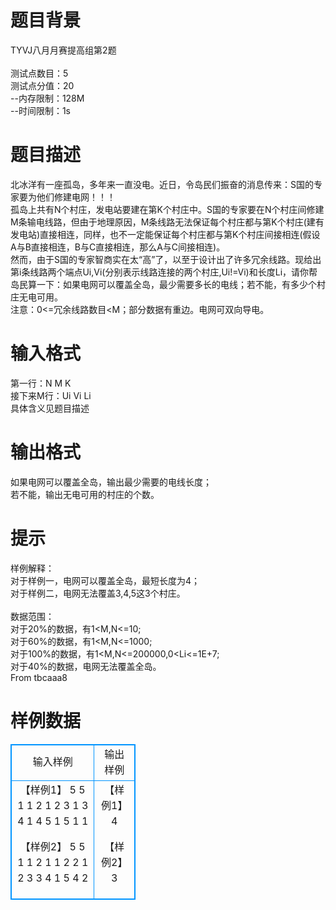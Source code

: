 # 

 
 # 题目背景 
TYVJ八月月赛提高组第2题<BR><BR>测试点数目：5<BR>测试点分值：20<BR>--内存限制：128M<BR>--时间限制：1s<BR> 

 
 # 题目描述 
北冰洋有一座孤岛，多年来一直没电。近日，令岛民们振奋的消息传来：S国的专家要为他们修建电网！！！<BR>孤岛上共有N个村庄，发电站要建在第K个村庄中。S国的专家要在N个村庄间修建M条输电线路，但由于地理原因，M条线路无法保证每个村庄都与第K个村庄(建有发电站)直接相连，同样，也不一定能保证每个村庄都与第K个村庄间接相连(假设A与B直接相连，B与C直接相连，那么A与C间接相连)。<BR>然而，由于S国的专家智商实在太“高”了，以至于设计出了许多冗余线路。现给出第i条线路两个端点Ui,Vi(分别表示线路连接的两个村庄,Ui!=Vi)和长度Li，请你帮岛民算一下：如果电网可以覆盖全岛，最少需要多长的电线；若不能，有多少个村庄无电可用。<BR>注意：0&lt;=冗余线路数目&lt;M；部分数据有重边。电网可双向导电。<BR> 

 
 # 输入格式 
第一行：N&nbsp;M&nbsp;K<BR>接下来M行：Ui&nbsp;Vi&nbsp;Li<BR>具体含义见题目描述<BR> 

 
 # 输出格式 
如果电网可以覆盖全岛，输出最少需要的电线长度；<BR>若不能，输出无电可用的村庄的个数。<BR> 

 
 # 提示 
样例解释：<BR>对于样例一，电网可以覆盖全岛，最短长度为4；<BR>对于样例二，电网无法覆盖3,4,5这3个村庄。<BR><BR>数据范围：<BR>对于20%的数据，有1&lt;M,N&lt;=10;<BR>对于60%的数据，有1&lt;M,N&lt;=1000;<BR>对于100%的数据，有1&lt;M,N&lt;=200000,0&lt;Li&lt;=1E+7;<BR>对于40%的数据，电网无法覆盖全岛。<BR>From&nbsp;tbcaaa8&nbsp; 
# 样例数据
<style>
        table,table tr th, table tr td { border:1px solid #0094ff; }
        table { width: 200px; min-height: 25px; line-height: 25px; text-align: center; border-collapse: collapse;}   
    </style>
<table>
	<tr>
		<td>输入样例</td>
		<td>输出样例</td>
	</tr>
<tr><td>【样例1】
5 5 1
1 2 1
2 3 1
3 4 1
4 5 1
5 1 1

【样例2】
5 5 1
1 2 1
1 2 2
1 2 3
3 4 1
5 4 2
</td><td>【样例1】
4

【样例2】
3
</td></tr></table>
